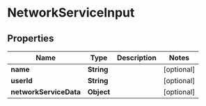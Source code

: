 
# NetworkServiceInput

## Properties
Name | Type | Description | Notes
------------ | ------------- | ------------- | -------------
**name** | **String** |  |  [optional]
**userId** | **String** |  |  [optional]
**networkServiceData** | **Object** |  |  [optional]




